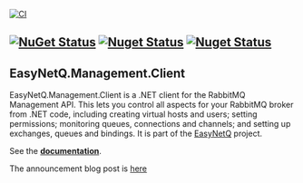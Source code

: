 [![CI](https://github.com/EasyNetQ/EasyNetQ.Management.Client/actions/workflows/ci.yml/badge.svg?branch=master)](https://github.com/EasyNetQ/EasyNetQ.Management.Client/actions/workflows/ci.yml)

[![NuGet Status](https://img.shields.io/nuget/v/EasyNetQ.Management.Client)](https://www.nuget.org/packages/EasyNetQ.Management.Client)
[![Nuget Status](https://img.shields.io/nuget/vpre/EasyNetQ.Management.Client)](https://www.nuget.org/packages/EasyNetQ.Management.Client)
[![Nuget Status](https://img.shields.io/nuget/dt/EasyNetQ.Management.Client)](https://www.nuget.org/packages/EasyNetQ.Management.Client)
----------

## EasyNetQ.Management.Client

EasyNetQ.Management.Client is a .NET client for the RabbitMQ Management API. This lets you control all aspects for your
RabbitMQ broker from .NET code, including creating virtual hosts and users; setting permissions; monitoring queues, 
connections and channels; and setting up exchanges, queues and bindings. It is part of the [EasyNetQ](http://easynetq.com) project.

See the **[documentation](https://github.com/EasyNetQ/EasyNetQ/wiki/Management-API-Introduction)**.

The announcement blog post is [here](http://mikehadlow.blogspot.co.uk/2012/11/a-c-net-client-proxy-for-rabbitmq.html)
